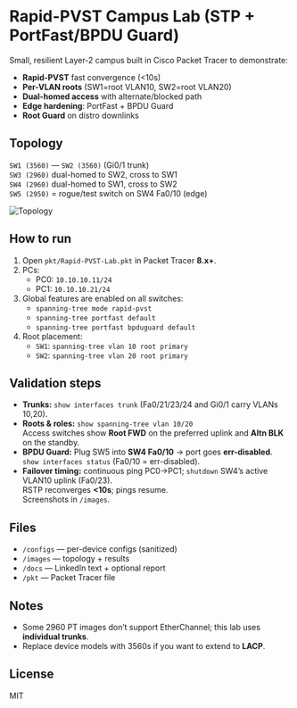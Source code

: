 # Rapid-PVST Campus Lab (STP + PortFast/BPDU Guard)

Small, resilient Layer-2 campus built in Cisco Packet Tracer to demonstrate:
- **Rapid-PVST** fast convergence (<10s)
- **Per-VLAN roots** (SW1=root VLAN10, SW2=root VLAN20)
- **Dual-homed access** with alternate/blocked path
- **Edge hardening**: PortFast + BPDU Guard
- **Root Guard** on distro downlinks

## Topology
`SW1 (3560)` — `SW2 (3560)` (Gi0/1 trunk)  
`SW3 (2960)` dual-homed to SW2, cross to SW1  
`SW4 (2960)` dual-homed to SW1, cross to SW2  
`SW5 (2950)` = rogue/test switch on SW4 Fa0/10 (edge)

![Topology](images/topology.png)

## How to run
1. Open `pkt/Rapid-PVST-Lab.pkt` in Packet Tracer **8.x+**.  
2. PCs:
   - PC0: `10.10.10.11/24`
   - PC1: `10.10.10.21/24`
3. Global features are enabled on all switches:
   - `spanning-tree mode rapid-pvst`
   - `spanning-tree portfast default`
   - `spanning-tree portfast bpduguard default`
4. Root placement:
   - `SW1`: `spanning-tree vlan 10 root primary`
   - `SW2`: `spanning-tree vlan 20 root primary`

## Validation steps
- **Trunks:** `show interfaces trunk` (Fa0/21/23/24 and Gi0/1 carry VLANs 10,20).
- **Roots & roles:** `show spanning-tree vlan 10/20`  
  Access switches show **Root FWD** on the preferred uplink and **Altn BLK** on the standby.
- **BPDU Guard:** Plug SW5 into **SW4 Fa0/10** → port goes **err-disabled**.  
  `show interfaces status` (Fa0/10 = err-disabled).
- **Failover timing:** continuous ping PC0→PC1; `shutdown` SW4’s active VLAN10 uplink (Fa0/23).  
  RSTP reconverges **<10s**; pings resume.  
  Screenshots in `/images`.

## Files
- `/configs` — per-device configs (sanitized)
- `/images` — topology + results
- `/docs` — LinkedIn text + optional report
- `/pkt` — Packet Tracer file

## Notes
- Some 2960 PT images don’t support EtherChannel; this lab uses **individual trunks**.  
- Replace device models with 3560s if you want to extend to **LACP**.

## License
MIT
